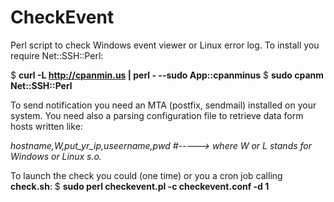 # CheckEvent
Perl script to check Windows event viewer or Linux error log.
To install you require Net::SSH::Perl:


$ **curl -L http://cpanmin.us | perl - --sudo App::cpanminus**
$ **sudo cpanm Net::SSH::Perl**


To send notification you need an MTA (postfix, sendmail) installed on your system.
You need also a parsing configuration file to retrieve data form hosts written like:

*hostname,W,put_yr_ip,useername,pwd #-----> where W or L stands for Windows or Linux s.o.*

To launch the check you could (one time) or you a cron job calling **check.sh**:
$ **sudo perl checkevent.pl -c checkevent.conf -d 1**
